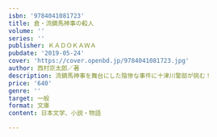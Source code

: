 ```yaml
---
isbn: '9784041081723'
title: 倉・流鏑馬神事の殺人
volume: ''
series: ''
publisher: ＫＡＤＯＫＡＷＡ
pubdate: '2019-05-24'
cover: 'https://cover.openbd.jp/9784041081723.jpg'
author: 西村京太郎／著
description: 流鏑馬神事を舞台にした陰惨な事件に十津川警部が挑む！
price: '640'
genre: ''
target: 一般
format: 文庫
content: 日本文学、小説・物語

---
```

